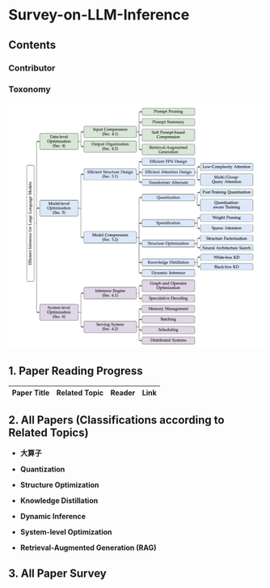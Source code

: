 # Survey-on-LLM-Inference

## Contents

### Contributor

### Toxonomy

![Taxonomy of Efficient LLM Inference](https://github.com/LihaoYin/Survey-on-LLM-Inference/blob/main/Images/Toxonomy.png)

## 1. Paper Reading Progress

| Paper Title | Related Topic | Reader | Link |
| :-------------------------------------------------------------| :-------- | :-------- | :--------|


## 2. All Papers (Classifications according to Related Topics)
- **大算子**

- **Quantization**

- **Structure Optimization**

- **Knowledge Distillation**

- **Dynamic Inference**

- **System-level Optimization**

- **Retrieval-Augmented Generation (RAG)**


## 3. All Paper Survey
